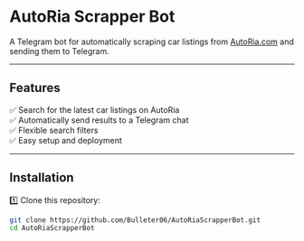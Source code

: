 # AutoRia Scrapper Bot

A Telegram bot for automatically scraping car listings from [AutoRia.com](https://auto.ria.com) and sending them to Telegram.

---

## Features

✅ Search for the latest car listings on AutoRia  
✅ Automatically send results to a Telegram chat  
✅ Flexible search filters  
✅ Easy setup and deployment

---

## Installation

1️⃣ Clone this repository:

```bash
git clone https://github.com/Bulleter06/AutoRiaScrapperBot.git
cd AutoRiaScrapperBot
